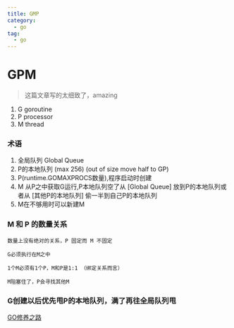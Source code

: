 ```yaml
---
title: GMP
category:
  - go
tag:
  - go
---
```


# GPM

> 这篇文章写的太细致了，amazing

1. G goroutine
2. P processor
3. M thread

### 术语

1. 全局队列 Global Queue
2. P的本地队列 (max 256) (out of size move half to GP) 
3. P(runtime.GOMAXPROCS数量),程序启动时创建
4. M 从P之中获取G运行,P本地队列空了从 [Global Queue] 放到P的本地队列或者从 [其他P的本地队列] 偷一半到自己P的本地队列
5. M在不够用时可以新建M

### M 和 P 的数量关系
```
数量上没有绝对的关系，P 固定而 M 不固定

G必须执行在M之中

1个M必须有1个P，M和P是1:1 （绑定关系而言）

M阻塞住了，P会寻找其他M
```

### G创建以后优先甩P的本地队列，满了再往全局队列甩

[GO修养之路](https://www.yuque.com/aceld/golang/ithv8f)